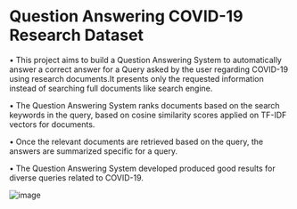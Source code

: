 # Question Answering COVID-19 Research Dataset


• This project aims to build a Question Answering System to automatically answer a correct answer for a Query asked by the user regarding COVID-19 using research documents.It presents only the requested information instead of searching full documents like search engine. 

• The Question Answering System ranks documents based on the search keywords in the query, based on cosine similarity scores applied on TF-IDF vectors for documents.

• Once the relevant documents are retrieved based on the query, the answers are summarized specific for a query.

• The Question Answering System developed produced good results for diverse queries related to COVID-19.

  ![image](https://user-images.githubusercontent.com/18213984/111026807-70b32b00-8412-11eb-91a8-6aff2bb86a56.png)

